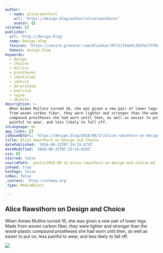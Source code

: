 ```yaml
---
author:
  - name: alicerawsthorn
    url: 'https://design.blog/author/alicerawsthorn/'
    avatar: {}
related: []
publisher:
  url: 'http://design.blog'
  name: Design.blog
  favicon: 'https://secure.gravatar.com/blavatar/0f711f84e9c263fe175f0efa46cd823f?s=16'
  domain: design.blog
keywords:
  - design
  - choices
  - mullins
  - prostheses
  - identities
  - century
  - 3d-printed
  - exercise
  - twine
  - objects
description: >-
  When Aimee Mullins turned 16, she was given a new pair of lower legs. Made
  from woven carbon fiber, they were lighter and stronger than the wood-plastic
  compound prostheses she had worn until then, as well as easier to put on, less
  painful to wear, and less likely to fall off.
inLanguage: en
app_links: []
isBasedOnUrl: 'https://design.blog/2016/08/17/alice-rawsthorn-on-design-and-choice/'
title: Alice Rawsthorn on Design and Choice
datePublished: '2016-08-22T07:24:19.673Z'
dateModified: '2016-08-22T07:23:54.828Z'
via: {}
starred: false
sourcePath: _posts/2016-08-22-alice-rawsthorn-on-design-and-choice.md
inFeed: true
hasPage: false
inNav: false
_context: 'http://schema.org'
_type: MediaObject

---
```

<article style=""><h1>Alice Rawsthorn on Design and Choice</h1><p>When Aimee Mullins turned 16, she was given a new pair of lower legs. Made from woven carbon fiber, they were lighter and stronger than the wood-plastic compound prostheses she had worn until then, as well as easier to put on, less painful to wear, and less likely to fall off.</p><img src="https://i0.wp.com/designdotblog.files.wordpress.com/2016/08/rawsthorne.jpg?fit=440%2C330&amp;ssl=1" /></article>